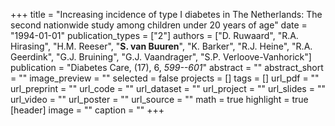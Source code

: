 +++
title = "Increasing incidence of type I diabetes in The Netherlands: The second nationwide study among children under 20 years of age"
date = "1994-01-01"
publication_types = ["2"]
authors = ["D. Ruwaard", "R.A. Hirasing", "H.M. Reeser", "**S. van Buuren**", "K. Barker", "R.J. Heine", "R.A. Geerdink", "G.J. Bruining", "G.J. Vaandrager", "S.P. Verloove-Vanhorick"]
publication = "Diabetes Care, (17), 6, _599--601_"
abstract = ""
abstract_short = ""
image_preview = ""
selected = false
projects = []
tags = []
url_pdf = ""
url_preprint = ""
url_code = ""
url_dataset = ""
url_project = ""
url_slides = ""
url_video = ""
url_poster = ""
url_source = ""
math = true
highlight = true
[header]
image = ""
caption = ""
+++
